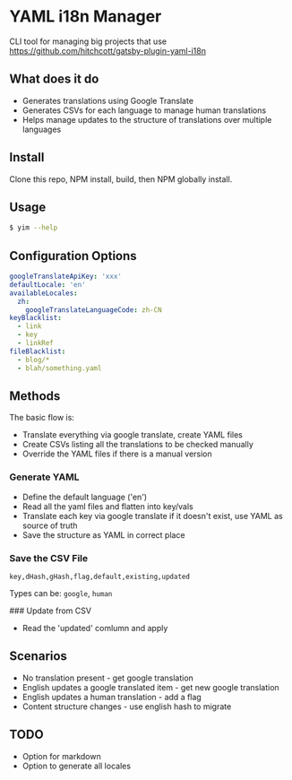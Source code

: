 # YAML i18n Manager

CLI tool for managing big projects that use https://github.com/hitchcott/gatsby-plugin-yaml-i18n

## What does it do

- Generates translations using Google Translate
- Generates CSVs for each language to manage human translations
- Helps manage updates to the structure of translations over multiple languages

## Install

Clone this repo, NPM install, build, then NPM globally install.

## Usage

```bash
$ yim --help
```

## Configuration Options

```yaml
googleTranslateApiKey: 'xxx'
defaultLocale: 'en'
availableLocales:
  zh:
    googleTranslateLanguageCode: zh-CN
keyBlacklist:
  - link
  - key
  - linkRef
fileBlacklist:
  - blog/*
  - blah/something.yaml
```

## Methods

The basic flow is:

- Translate everything via google translate, create YAML files
- Create CSVs listing all the translations to be checked manually
- Override the YAML files if there is a manual version

### Generate YAML

- Define the default language ('en')
- Read all the yaml files and flatten into key/vals
- Translate each key via google translate if it doesn't exist, use YAML as source of truth
- Save the structure as YAML in correct place

### Save the CSV File

```csv
key,dHash,gHash,flag,default,existing,updated
```

Types can be: `google`, `human`

### Update from CSV

- Read the 'updated' comlumn and apply

## Scenarios

- No translation present - get google translation
- English updates a google translated item - get new google translation
- English updates a human translation - add a flag
- Content structure changes - use english hash to migrate

## TODO

- Option for markdown
- Option to generate all locales
